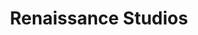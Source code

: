 ---
title: "Renaissance Studios"
url: /indianapolis/renaissance-studios/
shop: musical instrument
---